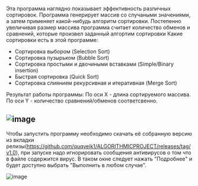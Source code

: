 Эта программа наглядно показывает эффективность различных сортировок.
Программа генерирует массив со случаными значениями, 
а затем применяет какой-нибудь алгоритм сортировки. 
Постепенно увеличивая размер массива программа считает количество обменов и сравнений, 
которые произвел заданный алгортим сортировки
Какие сортировки есть в этой программе:
- Сортировка выбором (Selection Sort)
- Cортировка пузырьком (Bubble Sort)
- Сортировка простыми и двочиными вставками (Simple/Binary insertion)
- Быстрая сортировка (Quick Sort)
- Сортировка слиянием рекурсивная и итеративная (Merge Sort)

Результат работы программы:
По оси X - длина сортируемого массива.
По оси Y - количество сравнений/обменов соответсвенно.

![image](https://user-images.githubusercontent.com/64206443/182865197-5ccfeaa1-01f8-4ea9-aa79-9471089e16df.png)
-----------------------------------------
Чтобы запустить программу необходимо скачать её собранную версию из вкладки релизы(https://github.com/quqveik1/ALGORITHMICPROJECT/releases/tag/v1.0),
при запуске надо игнорировать сообщения антивирусов о том что в файле содержится вирус.
В таком окне следует нажать "Подробнее" и будет доступно выбрать "Выполнить в любом случае".

![image](https://user-images.githubusercontent.com/64206443/182900255-ab4c0823-abb7-421c-9441-17539b89a4f0.png)
